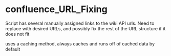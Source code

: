 # confluence_URL_Fixing

Script has several manually assigned links to the wiki API urls. Need to replace <REDACTED> with desired URLs, and possibly fix the rest of the URL structure if it does not fit

uses a caching method, always caches and runs off of cached data by default
